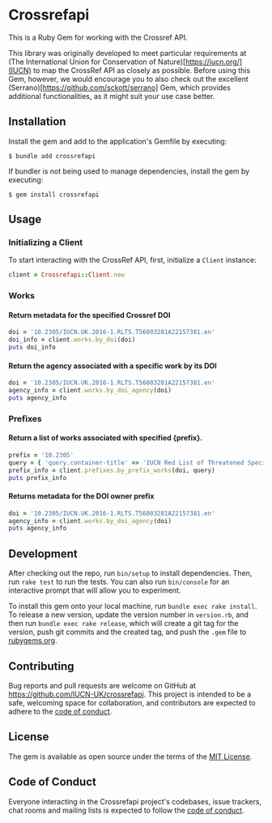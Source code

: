 # Crossrefapi

This is a Ruby Gem for working with the Crossref API.

This library was originally developed to meet particular requirements at (The International Union for Conservation of Nature)[https://iucn.org/](IUCN) to map the CrossRef API as closely as possible.  Before using this Gem, however, we would encourage you to also check out the excellent (Serrano)[https://github.com/sckott/serrano] Gem, which provides additional functionalities, as it might suit your use case better.

## Installation

Install the gem and add to the application's Gemfile by executing:

    $ bundle add crossrefapi

If bundler is not being used to manage dependencies, install the gem by executing:

    $ gem install crossrefapi

## Usage

### Initializing a Client
To start interacting with the CrossRef API, first, initialize a `Client` instance:

```ruby
client = Crossrefapi::Client.new
```

### Works
#### Return metadata for the specified Crossref DOI

```ruby
doi = '10.2305/IUCN.UK.2016-1.RLTS.T56003281A22157381.en'
doi_info = client.works.by_doi(doi)
puts doi_info
```

#### Return the agency associated with a specific work by its DOI

```ruby
doi = '10.2305/IUCN.UK.2016-1.RLTS.T56003281A22157381.en'
agency_info = client.works.by_doi_agency(doi)
puts agency_info
```

### Prefixes
#### Return a list of works associated with specified {prefix}.

```ruby
prefix = '10.2305'
query = { 'query.container-title' => 'IUCN Red List of Threatened Species', 'offset' => '9980' }
prefix_info = client.prefixes.by_prefix_works(doi, query)
puts prefix_info
```

#### Returns metadata for the DOI owner prefix

```ruby
doi = '10.2305/IUCN.UK.2016-1.RLTS.T56003281A22157381.en'
agency_info = client.works.by_doi_agency(doi)
puts agency_info
```

## Development

After checking out the repo, run `bin/setup` to install dependencies. Then, run `rake test` to run the tests. You can also run `bin/console` for an interactive prompt that will allow you to experiment.

To install this gem onto your local machine, run `bundle exec rake install`. To release a new version, update the version number in `version.rb`, and then run `bundle exec rake release`, which will create a git tag for the version, push git commits and the created tag, and push the `.gem` file to [rubygems.org](https://rubygems.org).

## Contributing

Bug reports and pull requests are welcome on GitHub at https://github.com/IUCN-UK/crossrefapi. This project is intended to be a safe, welcoming space for collaboration, and contributors are expected to adhere to the [code of conduct](https://github.com/IUCN-UK/crossrefapi/blob/main/CODE_OF_CONDUCT.md).

## License

The gem is available as open source under the terms of the [MIT License](https://opensource.org/licenses/MIT).

## Code of Conduct

Everyone interacting in the Crossrefapi project's codebases, issue trackers, chat rooms and mailing lists is expected to follow the [code of conduct](https://github.com/IUCN-UK/crossrefapi/blob/main/CODE_OF_CONDUCT.md).

